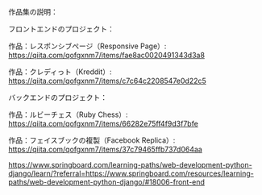 作品集の説明：

フロントエンドのプロジェクト：

作品：レスポンシブページ（Responsive Page）: https://qiita.com/qofgxnm7/items/fae8ac0020491343d3a8

作品：クレディっト（Kreddit）: https://qiita.com/qofgxnm7/items/c7c64c2208547e0d22c5

バックエンドのプロジェクト：

作品：ルビーチェス（Ruby Chess）: https://qiita.com/qofgxnm7/items/66282e75ff4f9d3f7bfe

作品：フェイスブックの複製（Facebook Replica）: https://qiita.com/qofgxnm7/items/37c79465ffb737d064aa

https://www.springboard.com/learning-paths/web-development-python-django/learn/?referral=https://www.springboard.com/resources/learning-paths/web-development-python-django/#18006-front-end
